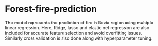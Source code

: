 # Forest-fire-prediction
The model represents the prediction of fire in Bezia region using multiple linear regression. Here, Ridge, lasso and elastic net regression are also included for accurate feature selection and avoid overfitting issues. Similarly cross validation is also done along with hyperparameter tuning.
